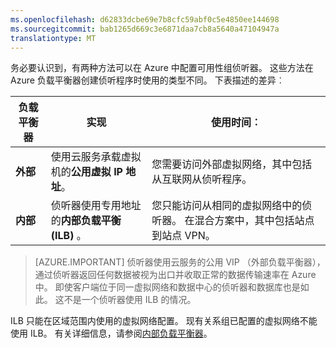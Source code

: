 ```yaml
---
ms.openlocfilehash: d62833dcbe69e7b8cfc59abf0c5e4850ee144698
ms.sourcegitcommit: bab1265d669c3e6871daa7cb8a5640a47104947a
translationtype: MT
---
```

务必要认识到，有两种方法可以在 Azure 中配置可用性组侦听器。 这些方法在 Azure 负载平衡器创建侦听程序时使用的类型不同。 下表描述的差异︰

| 负载平衡器 | 实现 | 使用时间︰ |
| ------------- | -------------- | ----------- |
| **外部** | 使用云服务承载虚拟机的**公用虚拟 IP 地址**。 | 您需要访问外部虚拟网络，其中包括从互联网从侦听程序。 |
| **内部** | 侦听器使用专用地址的**内部负载平衡 (ILB)** 。 | 您只能访问从相同的虚拟网络中的侦听器。 在混合方案中，其中包括站点到站点 VPN。 |

>[AZURE.IMPORTANT] 侦听器使用云服务的公用 VIP （外部负载平衡器），通过侦听器返回任何数据被视为出口并收取正常的数据传输速率在 Azure 中。 即使客户端位于同一虚拟网络和数据中心的侦听器和数据库也是如此。 这不是一个侦听器使用 ILB 的情况。

ILB 只能在区域范围内使用的虚拟网络配置。 现有关系组已配置的虚拟网络不能使用 ILB。 有关详细信息，请参阅[内部负载平衡器](../articles/load-balancer/load-balancer-internal-overview.md)。
